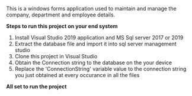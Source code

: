 This is a windows forms application used to maintain and manage the company, department and employee details.


**Steps to run this project on your end system**
1. Install Visual Studio 2019 application and MS Sql server 2017 or 2019
2. Extract the database file and import it into sql server management studio
3. Clone this project in Visual Studio
4. Obtain the Connection string to the database on the your device
5. Replace the 'ConnectionString' variable value to the connection string you just obtained at every occurance in all the files

**All set to run the project**
